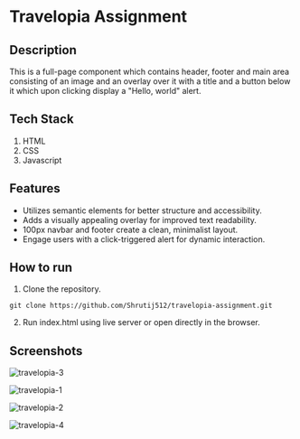 # Travelopia Assignment

## Description

This is a full-page component which contains header, footer and main area consisting of an image and an overlay over it with a title and a button below it which upon clicking display a "Hello, world" alert.

## Tech Stack

1. HTML
2. CSS
3. Javascript

## Features

- Utilizes semantic elements for better structure and accessibility.
- Adds a visually appealing overlay for improved text readability.
- 100px navbar and footer create a clean, minimalist layout.
- Engage users with a click-triggered alert for dynamic interaction.

## How to run

1. Clone the repository.

  `git clone https://github.com/Shrutij512/travelopia-assignment.git`

2. Run index.html using live server or open directly in the browser.


## Screenshots

![travelopia-3](https://github.com/Shrutij512/travelopia-assignment/assets/132148988/b3545ca6-b643-4b33-972c-70e30fcb6cb4)

![travelopia-1](https://github.com/Shrutij512/travelopia-assignment/assets/132148988/9501af2b-d395-4cf5-aae2-5f53a7c29ba5)

![travelopia-2](https://github.com/Shrutij512/travelopia-assignment/assets/132148988/194d6f85-dceb-4fd3-b3e8-635a1c138487)

![travelopia-4](https://github.com/Shrutij512/travelopia-assignment/assets/132148988/2fa96050-e4b6-418f-b6dc-11e504429383)
